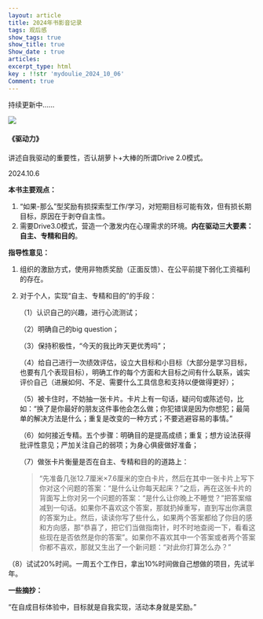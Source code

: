 ```yaml
---
layout: article
title: 2024年书影音记录
tags: 观后感
show_tags: true
show_title: true
Show_date : true
articles:
excerpt_type: html
key : !!str 'mydoulie_2024_10_06'
Comment: true
---
```


持续更新中……

<!--more-->

<div class="card">
  <div class="card__image">
    <img class="image" src="https://github.com/zhimiao39/coconutss.github.io/ra w/main/image/s8932167.jpg"/>
  </div>
  <div class="card__content">
    <div class="card__header">
      <h4>《驱动力》</h4>
    </div>
    <p>讲述自我驱动的重要性，否认胡萝卜+大棒的所谓Drive 2.0模式。</p>
    <p>2024.10.6</p>
  </div> </div>

**本书主要观点：**

1. “如果-那么”型奖励有损探索型工作/学习，对短期目标可能有效，但有损长期目标，原因在于剥夺自主性。
2. 需要Drive3.0模式，营造一个激发内在心理需求的环境。**内在驱动三大要素：自主、专精和目的**。

**指导性意见：**

1. 组织的激励方式，使用非物质奖励（正面反馈）、在公平前提下弱化工资福利的存在。

2. 对于个人，实现“自主、专精和目的”的手段：

   （1）认识自己的兴趣，进行心流测试；

   （2）明确自己的big question；

   （3）保持积极性，“今天的我比昨天更优秀吗”；

   （4）给自己进行一次绩效评估，设立大目标和小目标（大部分是学习目标，也要有几个表现目标），明确工作的每个方面和大目标之间有什么联系，诚实评价自己（进展如何、不足、需要什么工具信息和支持以便做得更好）；

   （5）被卡住时，不妨抽一张卡片。卡片上有一句话，疑问句或陈述句，比如：“换了是你最好的朋友这件事他会怎么做；你犯错误是因为你想犯；最简单的解决方法是什么；重复是改变的一种方式；不要逃避容易的事情。”

   （6）如何接近专精。五个步骤：明确目的是提高成绩；重复；想方设法获得批评性意见；严加关注自己的弱项；为身心俱疲做好准备；

   （7）做张卡片衡量是否在自主、专精和目的的道路上：

   > “先准备几张12.7厘米×7.6厘米的空白卡片，然后在其中一张卡片上写下你对这个问题的答案：“是什么让你每天起床？”之后，再在这张卡片的背面写上你对另一个问题的答案：“是什么让你晚上不睡觉？”把答案缩减到一句话。如果你不喜欢这个答案，那就扔掉重写，直到写出你满意的答案为止。然后，读读你写了些什么，如果两个答案都给了你目的感和方向感，那“恭喜了，把它们当做指南针，时不时地查阅一下，看看这些现在是否依然是你的答案”。如果你不喜欢其中一个答案或者两个答案你都不喜欢，那就又生出了一个新问题：“对此你打算怎么办？”
   >

​		（8）试试20%时间。一周五个工作日，拿出10%时间做自己想做的项目，先试半年。

**一些摘抄：**

“在自成目标体验中，目标就是自我实现，活动本身就是奖励。”

